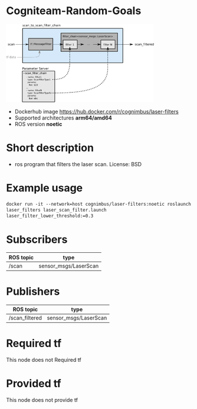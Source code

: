 # Cogniteam-Random-Goals

<img src="laser-filters/scan_to_scan_filter_chain.png" alt="laser-filters" width="400"/>

* Dockerhub image https://hub.docker.com/r/cognimbus/laser-filters
* Supported architectures <b>arm64/amd64</b>
* ROS version <b>noetic</b>

# Short description
* ros program that filters the laser scan.
License: BSD

# Example usage
```
docker run -it --network=host cognimbus/laser-filters:noetic roslaunch laser_filters laser_scan_filter.launch laser_filter_lower_threshold:=0.3
```

# Subscribers
ROS topic | type
--- | ---
/scan | sensor_msgs/LaserScan



# Publishers
ROS topic | type
--- | ---
/scan_filtered | sensor_msgs/LaserScan


# Required tf
This node does not Required tf

# Provided tf
This node does not provide tf


